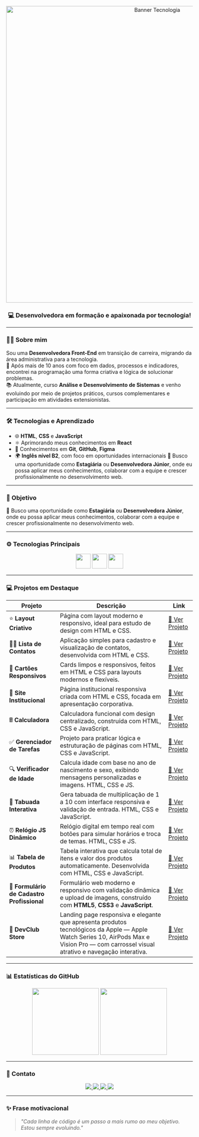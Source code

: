 <p align="center">
  <img src="https://i.postimg.cc/3wq3nvZ8/Banner-para-Linkedin-Tecnologia-em-Preto.png" alt="Banner Tecnologia" width="800"/>
</p>

<h3 align="center">💻 Desenvolvedora em formação e apaixonada por tecnologia!</h3>

---

### 👩‍💻 Sobre mim

Sou uma **Desenvolvedora Front-End** em transição de carreira, migrando da área administrativa para a tecnologia.  
💼 Após mais de 10 anos com foco em dados, processos e indicadores, encontrei na programação uma forma criativa e lógica de solucionar problemas.  
📚 Atualmente, curso **Análise e Desenvolvimento de Sistemas** e venho evoluindo por meio de projetos práticos, cursos complementares e participação em atividades extensionistas.

---

### 🛠 Tecnologias e Aprendizado

- 🌐 **HTML**, **CSS** e **JavaScript**  
- ⚛️ Aprimorando meus conhecimentos em **React**  
- 🧰 Conhecimentos em **Git**, **GitHub**, **Figma**  
- 🌍 **Inglês nível B2**, com foco em oportunidades internacionais
🚀 Busco uma oportunidade como **Estagiária** ou **Desenvolvedora Júnior**, onde eu possa aplicar meus conhecimentos, colaborar com a equipe e crescer profissionalmente no desenvolvimento web.

---

### 🎯 Objetivo

🚀 Busco uma oportunidade como **Estagiária** ou **Desenvolvedora Júnior**, onde eu possa aplicar meus conhecimentos, colaborar com a equipe e crescer profissionalmente no desenvolvimento web.

---



### ⚙️ Tecnologias Principais

<p align="center">
  <img src="https://cdn.jsdelivr.net/gh/devicons/devicon/icons/html5/html5-original.svg" width="40" height="40" />
  <img src="https://cdn.jsdelivr.net/gh/devicons/devicon/icons/css3/css3-original.svg" width="40" height="40" />
  <img src="https://cdn.jsdelivr.net/gh/devicons/devicon/icons/javascript/javascript-original.svg" width="40" height="40" />
</p>

---

### 💻 Projetos em Destaque

| Projeto                                   | Descrição                                                                                                                        | Link                                                                             |
|------------------------------------------|----------------------------------------------------------------------------------------------------------------------------------|----------------------------------------------------------------------------------|
| ⭐ **Layout Criativo**                     | Página com layout moderno e responsivo, ideal para estudo de design com HTML e CSS.                                              | [🔗 Ver Projeto](https://natipastre.github.io/Projeto1--LayoutCriativo/)          |
| 💇‍♀️ **Lista de Contatos**                | Aplicação simples para cadastro e visualização de contatos, desenvolvida com HTML e CSS.                                         | [🔗 Ver Projeto](https://natipastre.github.io/Projeto-2---Lista-de-Contatos/)     |
| 🧹 **Cartões Responsivos**                | Cards limpos e responsivos, feitos em HTML e CSS para layouts modernos e flexíveis.                                             | [🔗 Ver Projeto](https://natipastre.github.io/Projeto-3-Cards---Layout-Responsivo/) |
| 🏢 **Site Institucional**                 | Página institucional responsiva criada com HTML e CSS, focada em apresentação corporativa.                                       | [🔗 Ver Projeto](https://natipastre.github.io/Projeto-4---Front-End-Aprenser/)    |
| 🖩 **Calculadora**                        | Calculadora funcional com design centralizado, construída com HTML, CSS e JavaScript.                                            | [🔗 Ver Projeto](https://natipastre.github.io/Calculadora---js-/)                 |
| ✅ **Gerenciador de Tarefas**             | Projeto para praticar lógica e estruturação de páginas com HTML, CSS e JavaScript.                                              | [🔗 Ver Projeto](https://natipastre.github.io/Gerenciador-de-Tarefas/)            |
| 🔍 **Verificador de Idade**               | Calcula idade com base no ano de nascimento e sexo, exibindo mensagens personalizadas e imagens. HTML, CSS e JS.                | [🔗 Ver Projeto](https://natipastre.github.io/verificador-idade-javascript/)      |
| 🧮 **Tabuada Interativa**                  | Gera tabuada de multiplicação de 1 a 10 com interface responsiva e validação de entrada. HTML, CSS e JavaScript.                 | [🔗 Ver Projeto](https://natipastre.github.io/tabuada-interativa/)                |
| ⏰ **Relógio JS Dinâmico**                 | Relógio digital em tempo real com botões para simular horários e troca de temas. HTML, CSS e JS.                                | [🔗 Ver Projeto](https://natipastre.github.io/Rel-gio-JS-Din-mico/)               |
| 📊 **Tabela de Produtos**                  | Tabela interativa que calcula total de itens e valor dos produtos automaticamente. Desenvolvida com HTML, CSS e JavaScript.     | [🔗 Ver Projeto](https://natipastre.github.io/Tabela-de-Produtos/)                |
| 📝 **Formulário de Cadastro Profissional** | Formulário web moderno e responsivo com validação dinâmica e upload de imagens, construído com **HTML5**, **CSS3** e **JavaScript**. | [🔗 Ver Projeto](https://natipastre.github.io/Formul-rio-de-Cadastro-Profissional-e-Responsivo/) |
| 🚀 **DevClub Store**                      | Landing page responsiva e elegante que apresenta produtos tecnológicos da Apple — Apple Watch Series 10, AirPods Max e Vision Pro — com carrossel visual atrativo e navegação interativa. | [🔗 Ver Projeto](https://natipastre.github.io/DevClub-Store/)                    |




---

### 📊 Estatísticas do GitHub

<p align="center">
  <img height="180em" src="https://github-readme-stats.vercel.app/api?username=natipastre&show_icons=true&theme=radical" />
  <img height="180em" src="https://github-readme-stats.vercel.app/api/top-langs/?username=natipastre&layout=compact&langs_count=7&theme=radical" />
</p>

---

### 💌 Contato

<p align="center">
  <a href="https://www.linkedin.com/in/nataliapastre-dev/" target="_blank">
    <img src="https://img.shields.io/badge/LinkedIn-0077B5?style=for-the-badge&logo=linkedin&logoColor=white"/>
  </a>
  <a href="mailto:natalia.pastre@yahoo.com.br">
    <img src="https://img.shields.io/badge/Email-D14836?style=for-the-badge&logo=gmail&logoColor=white"/>
  </a>
  <a href="https://wa.me/5516997135203" target="_blank">
    <img src="https://img.shields.io/badge/WhatsApp-25D366?style=for-the-badge&logo=whatsapp&logoColor=white"/>
  </a>
  <a href="https://github.com/natipastre" target="_blank">
    <img src="https://img.shields.io/badge/GitHub-181717?style=for-the-badge&logo=github&logoColor=white"/>
  </a>
</p>

---

### ✨ Frase motivacional

> _"Cada linha de código é um passo a mais rumo ao meu objetivo. Estou sempre evoluindo."_




